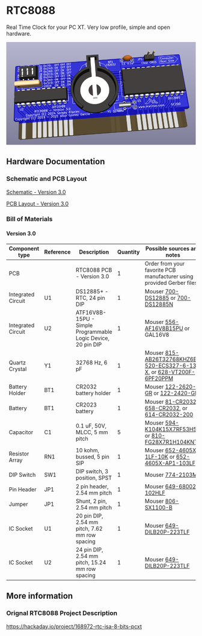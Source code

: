 # RTC8088
Real Time Clock for your PC XT. Very low profile, simple and open hardware.

![RTC8088 V3.0 3D Rendering](images/RTC8088-Front-3.0.png)

## Hardware Documentation

### Schematic and PCB Layout

[Schematic - Version 3.0](KiCad/RTC8088-Schematic-3.0.pdf)

[PCB Layout - Version 3.0](KiCad/RTC8088-Board-3.0.pdf)

### Bill of Materials

#### Version 3.0

Component type     | Reference | Description                                     | Quantity | Possible sources and notes 
------------------ | --------- | ----------------------------------------------- | -------- | --------------------------
PCB                |           | RTC8088 PCB - Version 3.0                       | 1        | Order from your favorite PCB manufacturer using provided Gerber files
Integrated Circuit | U1        | DS12885+ - RTC, 24 pin DIP                      | 1        | Mouser [700-DS12885](https://www.mouser.com/ProductDetail/700-DS12885) or [700-DS12885N](https://www.mouser.com/ProductDetail/700-DS12885N)
Integrated Circuit | U2        | ATF16V8B-15PU - Simple Programmable Logic Device, 20 pin DIP | 1 | Mouser [556-AF16V8B15PU](https://www.mouser.com/ProductDetail/556-AF16V8B15PU) or GAL16V8
Quartz Crystal     | Y1        | 32768 Hz, 6 pF                                  | 1        | Mouser [815-AB26T32768KHZ6B](https://www.mouser.com/ProductDetail/815-AB26T32768KHZ6B), [520-ECS327-6-13-X](https://www.mouser.com/ProductDetail/520-ECS327-6-13-X), or [628-VT200F-6PF20PPM](https://www.mouser.com/ProductDetail/628-VT200F-6PF20PPM)
Battery Holder     | BT1       | CR2032 battery holder                           | 1        | Mouser [122-2620-GR](https://www.mouser.com/ProductDetail/122-2620-GR) or [122-2420-GR](https://www.mouser.com/ProductDetail/122-2420-GR)
Battery            | BT1       | CR2023 battery                                  | 1        | Mouser [81-CR2032](https://www.mouser.com/ProductDetail/81-CR2032), [658-CR2032](https://www.mouser.com/ProductDetail/658-CR2032), or [614-CR2032-200](https://www.mouser.com/ProductDetail/614-CR2032-200)
Capacitor          | C1        | 0.1 uF, 50V, MLCC, 5 mm pitch                   | 5        | Mouser [594-K104K15X7RF53H5](https://www.mouser.com/ProductDetail/594-K104K15X7RF53H5) or [810-FG28X7R1H104KNT6](https://www.mouser.com/ProductDetail/810-FG28X7R1H104KNT6)
Resistor Array     | RN1       | 10 kohm, bussed, 5 pin SIP                      | 1        | Mouser [652-4605X-1LF-10K](https://www.mouser.com/ProductDetail/652-4605X-1LF-10K) or [652-4605X-AP1-103LF](https://www.mouser.com/ProductDetail/652-4605X-AP1-103LF)
DIP Switch         | SW1       | DIP switch, 3 position, SPST                    | 1        | Mouser [774-2103MS](https://www.mouser.com/ProductDetail/774-2103MS)
Pin Header         | JP1       | 2 pin header, 2.54 mm pitch                     | 1        | Mouser [649-68002-102HLF](https://www.mouser.com/ProductDetail/649-68002-102HLF)
Jumper             | JP1       | Shunt, 2 pin, 2.54 mm pitch                     | 1        | Mouser [806-SX1100-B](https://www.mouser.com/ProductDetail/806-SX1100-B)
IC Socket          | U1        | 20 pin DIP, 2.54 mm pitch, 7.62 mm row spacing  | 1        | Mouser [649-DILB20P-223TLF](https://www.mouser.com/ProductDetail/649-DILB20P-223TLF)
IC Socket          | U2        | 24 pin DIP, 2.54 mm pitch, 15.24 mm row spacing | 1        | Mouser [649-DILB20P-223TLF](https://www.mouser.com/ProductDetail/649-DILB20P-223TLF)

## More information

### Orignal RTC8088 Project Description
https://hackaday.io/project/168972-rtc-isa-8-bits-pcxt
